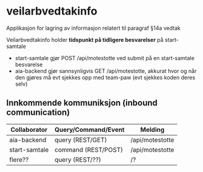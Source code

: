 # veilarbvedtakinfo

Applikasjon for lagring av informasjon relatert til paragraf §14a vedtak

Veilarbvedtakinfo holder **tidspunkt på tidligere besvarelser** på start-samtale
- start-samtale gjør POST /api/motestotte ved submit på en start-samtale besvarelse
- aia-backend gjør sannsynligvis GET /api/motestotte, akkurat hvor og når den gjøres må evt sjekkes opp med team-paw (evt sjekkes koden deres selv)

## Innkommende kommuniksjon (inbound communication)
| Collaborator  | Query/Command/Event | Melding         |
|---------------|---------------------|-----------------|
| aia-backend   | query (REST/GET)    | /api/motestotte |
| start-samtale | command (REST/POST) | /api/motestotte |
| flere??       | query (REST/??)     | /?              |